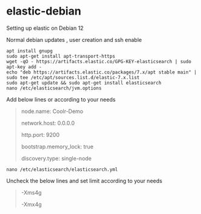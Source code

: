 # elastic-debian
Setting up elastic on Debian 12

Normal debian updates , user creation and ssh enable

```
apt install gnupg
sudo apt-get install apt-transport-https
wget -qO - https://artifacts.elastic.co/GPG-KEY-elasticsearch | sudo apt-key add -
echo "deb https://artifacts.elastic.co/packages/7.x/apt stable main" | sudo tee /etc/apt/sources.list.d/elastic-7.x.list
sudo apt-get update && sudo apt-get install elasticsearch
nano /etc/elasticsearch/jvm.options
```
Add below lines or according to your needs 
> node.name: Coolr-Demo
> 
> network.host: 0.0.0.0
> 
> http.port: 9200
> 
> bootstrap.memory_lock: true
> 
> discovery.type: single-node

```
nano /etc/elasticsearch/elasticsearch.yml
```
Uncheck the below lines and set limit according to your needs 

> -Xms4g
> 
> -Xmx4g




